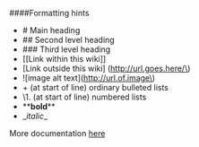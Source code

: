 ####Formatting hints
+ \# Main heading
+ \#\# Second level heading
+ \#\#\# Third level heading
+ \[\[Link within this wiki\]\]
+ \[Link outside this wiki\] \(http://url.goes.here/\)
+ \!\[image alt text\]\(http://url.of.image\)
+ \+ (at start of line) ordinary bulleted lists
+ \1\. (at start of line) numbered lists
+ \*\***bold**\*\*
+ \__italic_\_

More documentation [here](http://daringfireball.net/projects/markdown/syntax)
